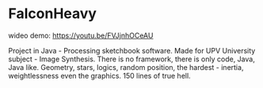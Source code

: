 # FalconHeavy

wideo demo:
https://youtu.be/FVJjnhOCeAU

Project in Java - Processing sketchbook software. 
Made for UPV University subject - Image Synthesis.
There is no framework, there is only code, Java, Java like. 
Geometry, stars, logics, random position, the hardest - inertia, weightlessness even the graphics. 150 lines of true hell.
